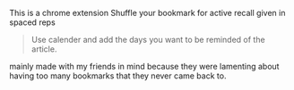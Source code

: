 This is a chrome extension
Shuffle your bookmark for active recall given in spaced reps
> Use calender and add the days you want to be reminded of the article.
>
mainly made with my friends in mind because they were lamenting about having too many bookmarks that they never came back to.
